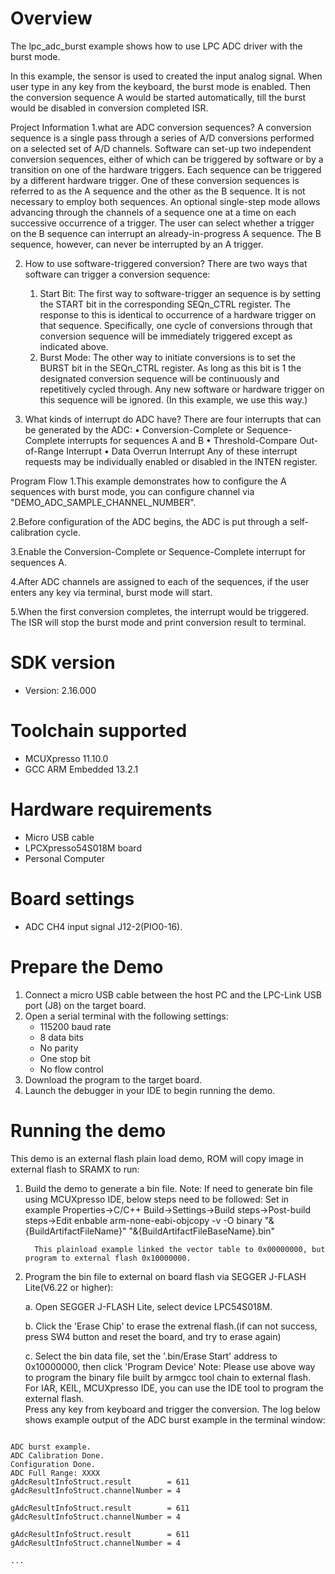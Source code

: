 Overview
========

The lpc_adc_burst example shows how to use LPC ADC driver with the burst mode.

In this example, the sensor is used to created the input analog signal.
When user type in any key from the keyboard, the burst mode is enabled. Then the conversion 
sequence A would be started automatically, till the burst would be disabled in conversion completed ISR. 

Project Information
1.what are ADC conversion sequences?
  A conversion sequence is a single pass through a series of A/D conversions performed on a selected set of
  A/D channels. Software can set-up two independent conversion sequences, either of which can be triggered 
  by software or by a transition on one of the hardware triggers. Each sequence can be triggered by a different 
  hardware trigger. One of these conversion sequences is referred to as the A sequence and the other as the B
  sequence. It is not necessary to employ both sequences. An optional single-step mode allows advancing through
  the channels of a sequence one at a time on each successive occurrence of a trigger. The user can select whether
  a trigger on the B sequence can interrupt an already-in-progress A sequence. The B sequence, however, can never be
  interrupted by an A trigger.
  
2. How to use software-triggered conversion?
   There are two ways that software can trigger a conversion sequence:
      1. Start Bit: The first way to software-trigger an sequence is by setting the START bit in
         the corresponding SEQn_CTRL register. The response to this is identical to
         occurrence of a hardware trigger on that sequence. Specifically, one cycle of
         conversions through that conversion sequence will be immediately triggered except
         as indicated above. 
      2. Burst Mode: The other way to initiate conversions is to set the BURST bit in the
         SEQn_CTRL register. As long as this bit is 1 the designated conversion sequence will
         be continuously and repetitively cycled through. Any new software or hardware trigger
         on this sequence will be ignored. (In this example, we use this way.)
         
3. What kinds of interrupt do ADC have?
   There are four interrupts that can be generated by the ADC:
     • Conversion-Complete or Sequence-Complete interrupts for sequences A and B
     • Threshold-Compare Out-of-Range Interrupt
     • Data Overrun Interrupt
   Any of these interrupt requests may be individually enabled or disabled in the INTEN register.
  
Program Flow
1.This example demonstrates how to configure the A sequences with burst mode, you can configure channel via 
  "DEMO_ADC_SAMPLE_CHANNEL_NUMBER".
  
2.Before configuration of the ADC begins, the ADC is put through a self-calibration cycle.  

3.Enable the Conversion-Complete or Sequence-Complete interrupt for sequences A.
  
4.After ADC channels are assigned to each of the sequences, if the user enters any key via terminal, burst mode will start.  
  
5.When the first conversion completes, the interrupt would be triggered. The ISR will stop the burst mode and print conversion result 
  to terminal.

SDK version
===========
- Version: 2.16.000

Toolchain supported
===================
- MCUXpresso  11.10.0
- GCC ARM Embedded  13.2.1

Hardware requirements
=====================
- Micro USB cable
- LPCXpresso54S018M board
- Personal Computer

Board settings
==============
- ADC CH4 input signal J12-2(PIO0-16).

Prepare the Demo
================
1.  Connect a micro USB cable between the host PC and the LPC-Link USB port (J8) on the target board.
2.  Open a serial terminal with the following settings:
    - 115200 baud rate
    - 8 data bits
    - No parity
    - One stop bit
    - No flow control
3.  Download the program to the target board.
4.  Launch the debugger in your IDE to begin running the demo.

Running the demo
================
This demo is an external flash plain load demo, ROM will copy image in external flash to SRAMX to run:
1. Build the demo to generate a bin file.
   Note: If need to generate bin file using MCUXpresso IDE, below steps need to be followed:
         Set in example Properties->C/C++ Build->Settings->Build steps->Post-build steps->Edit
         enbable arm-none-eabi-objcopy -v -O binary "&{BuildArtifactFileName}" "&{BuildArtifactFileBaseName}.bin" 
         
         This plainload example linked the vector table to 0x00000000, but program to external flash 0x10000000.

2. Program the bin file to external on board flash via SEGGER J-FLASH Lite(V6.22 or higher):

   a. Open SEGGER J-FLASH Lite, select device LPC54S018M.

   b. Click the 'Erase Chip' to erase the extrenal flash.(if can not success, press SW4 button and reset the board, and try to erase again)

   c. Select the bin data file, set the '.bin/Erase Start' address to 0x10000000, then click 'Program Device'
Note: Please use above way to program the binary file built by armgcc tool chain to external flash. 
      For IAR, KEIL, MCUXpresso IDE, you can use the IDE tool to program the external flash.  
Press any key from keyboard and trigger the conversion.
The log below shows example output of the ADC burst example in the terminal window:
~~~~~~~~~~~~~~~~~~~~~~~~~~~~~~~~~~~

ADC burst example.
ADC Calibration Done.
Configuration Done.
ADC Full Range: XXXX
gAdcResultInfoStruct.result        = 611
gAdcResultInfoStruct.channelNumber = 4

gAdcResultInfoStruct.result        = 611
gAdcResultInfoStruct.channelNumber = 4

gAdcResultInfoStruct.result        = 611
gAdcResultInfoStruct.channelNumber = 4

...

~~~~~~~~~~~~~~~~~~~~~~~~~~~~~~~~~~~
